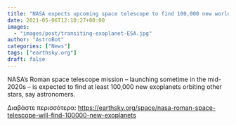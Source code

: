 ```yaml
---
title: "NASA expects upcoming space telescope to find 100,000 new worlds"
date: 2021-05-06T12:10:27+00:00
images:
  - "images/post/transiting-exoplanet-ESA.jpg"
author: "AstroBot"
categories: ["News"]
tags: ["earthsky.org"]
draft: false
---
```


NASA’s Roman space telescope mission – launching sometime in the mid-2020s – is expected to find at least 100,000 new exoplanets orbiting other stars, say astronomers. 

Διαβάστε περισσότερα: https://earthsky.org/space/nasa-roman-space-telescope-will-find-100000-new-exoplanets
